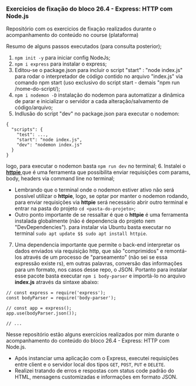 ### Exercicios de fixação do bloco 26.4 - Express: HTTP com Node.js

Repositório com os exercicios de fixação realizados durante o acompanhamento do conteúdo no course (plataforma)

Resumo de alguns passos executados (para consulta posterior);

1. `npm init -y` para iniciar config NodeJs;
2. `npm i express` para instalar o express;
3. Editou-se o package.json para incluir o script "start" : "node index.js" para rodar o interpretador de código contido no arquivo "index.js" via comando npm start (uso exclusivo do script start - demais "npm run /nome-do-script/);
4. `npm i nodemon -D` instalação do nodemon para automatizar a dinâmica de parar e inicializar o servidor a cada alteração/salvamento de código/arquivo;
5. Indlusão do script "dev" no package.json para executar o nodemon:

```
{
  "scripts": {
    "test": ...,
    "start": "node index.js",
    "dev": "nodemon index.js"
  }
}
```

logo, para executar o nodemon basta `npm run dev` no terminal; 6. Instalei o [**httpie** ](https://httpie.io/docs#installation) que é uma ferramenta que possibilita enviar requisições com params, body, headers via command line no terminal;

- Lembrando que o terminal onde o nodemon estiver ativo não será possível utilizar o **httpie**, logo, se optar por manter o nodemon rodando, para enviar requisições via **httpie** será necessário abrir outro terminal e entrar na pasta do projeto `cd <pasta-do-projeto>`;
- Outro ponto importante de se ressaltar é que o **httpie** é uma ferramenta instalada globalmente (não é dependencia do projeto nem "DevDependencies"). para instalar via Ubuntu basta executar no terminal `sudo apt update $$ sudo apt install httpie`.

7. Uma dependencia importante que permite o back-end interpretar os dados enviados via requisição http, que são "comprimidos" e remontá-los através de um processo de "parseamento" (não sei se essa expressão existe rs), em outras palavras, conversão das informações para um formato, nos casos desse repo, o JSON. Portanto para instalar esse pacote basta executar `npm i body-parser` e importá-lo no arquivo **index.js** através da sintaxe abaixo:

```
// const express = require('express');
const bodyParser = require('body-parser');

// const app = express();
app.use(bodyParser.json());

// ...
```

Nesse repositório estão alguns exercícios realizados por mim durante o acompanhamento do conteúdo do bloco 26.4 - Express: HTTP com Node.js.

- Após instanciar uma aplicação com o Express, executei requisições entre client e o servidor local dos tipos `GET`, `POST`, `PUT` e `DELETE`.
- Realizei tratando de erros e respostas com status code padrão do HTML, mensagens customizadas e informações em formato JSON.
